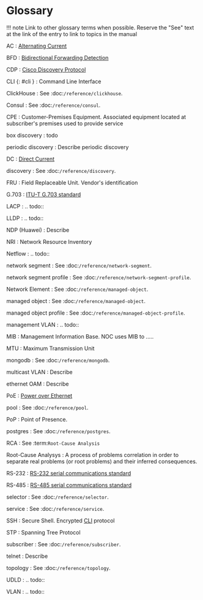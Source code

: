 # Glossary

!!! note
    Link to other glossary terms when possible.
    Reserve the "See" text at the link of the entry to link to topics in the manual

AC
: [Alternating Current](https://en.wikipedia.org/wiki/Alternating_current)

BFD
: [Bidirectional Forwarding Detection](https://en.wikipedia.org/wiki/Bidirectional_Forwarding_Detection)

CDP
: [Cisco Discovery Protocol](https://en.wikipedia.org/wiki/Cisco_Discovery_Protocol)

CLI {: #cli }
: Command Line Interface

ClickHouse
: See :doc:`/reference/clickhouse`.

Consul
: See :doc:`/reference/consul`.

CPE
: Customer-Premises Equipment. Associated equipment located
at subscriber's premises used to provide service

box discovery
: todo

periodic discovery
: Describe periodic discovery

DC
: [Direct Current](https://en.wikipedia.org/wiki/Direct_current)

discovery
: See :doc:`/reference/discovery`.

FRU
: Field Replaceable Unit. Vendor's identification

G.703
: [ITU-T G.703 standard](https://en.wikipedia.org/wiki/G.703)

LACP
: .. todo::

LLDP
: .. todo::

NDP (Huawei)
: Describe

NRI
: Network Resource Inventory

Netflow
: .. todo::

network segment
: See :doc:`/reference/network-segment`.

network segment profile
: See :doc:`/reference/network-segment-profile`.

Network Element
: See :doc:`/reference/managed-object`.

managed object
: See :doc:`/reference/managed-object`.

managed object profile
: See :doc:`/reference/managed-object-profile`.

management VLAN
: .. todo::

MIB
: Management Information Base. NOC uses MIB to .....

MTU
: Maximum Transmission Unit

mongodb
: See :doc:`/reference/mongodb`.

multicast VLAN
: Describe

ethernet OAM
: Describe

PoE
: [Power over Ethernet](https://en.wikipedia.org/wiki/Power_over_Ethernet)

pool
: See :doc:`/reference/pool`.

PoP
: Point of Presence.

postgres
: See :doc:`/reference/postgres`.

RCA
: See :term:`Root-Cause Analysis`

Root-Cause Analysys
: A process of problems correlation in order to separate
real problems (or root problems) and their inferred consequences.

RS-232
: [RS-232 serial communications standard](https://en.wikipedia.org/wiki/RS-232)

RS-485
: [RS-485 serial communications standard](https://en.wikipedia.org/wiki/RS-485)

selector
: See :doc:`/reference/selector`.

service
: See :doc:`/reference/service`.

SSH
: Secure Shell. Encrypted [CLI](#cli) protocol

STP
: Spanning Tree Protocol

subscriber
: See :doc:`/reference/subscriber`.

telnet
: Describe

topology
: See :doc:`/reference/topology`.

UDLD
: .. todo::

VLAN
: .. todo::
